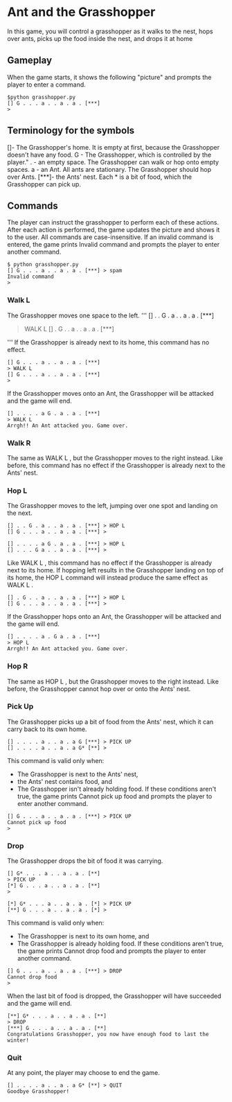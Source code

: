 # Ant and the Grasshopper
In this game, you will control a grasshopper as it walks to the nest, hops over ants, picks up the food inside the nest, and drops it at home
## Gameplay
When the game starts, it shows the following "picture" and prompts the player to enter a command.
```
$python grasshopper.py
[] G . . . a . . a . a . [***]
>
```
## Terminology for the symbols
[]- The Grasshopper's home. It is empty at first, because the Grasshopper doesn't have any food.
G - The Grasshopper, which is controlled by the player."
. - an empty space. The Grasshopper can walk or hop onto empty spaces.
a - an Ant. All ants are stationary. The Grasshopper should hop over Ants.
[***]- the Ants' nest. Each * is a bit of food, which the Grasshopper can pick up.

## Commands
The player can instruct the grasshopper to perform each of these actions. After each action is performed, the game updates the picture and shows it to the user.
All commands are case-insensitive. If an invalid command is entered, the game prints Invalid command and prompts the player to enter another command.
```
$ python grasshopper.py
[] G . . . a . . a . a . [***] > spam
Invalid command
>
```
### Walk L
The Grasshopper moves one space to the left.
'''
[] . . G . a . . a . a . [***] 
> WALK L
[] . G . . a . . a . a . [***] 
>
'''
If the Grasshopper is already next to its home, this command has no effect.
```
[] G . . . a . . a . a . [***] 
> WALK L
[] G . . . a . . a . a . [***] 
>
```
If the Grasshopper moves onto an Ant, the Grasshopper will be attacked and the game will end.
```
[] . . . . a G . a . a . [***]
> WALK L
Arrgh!! An Ant attacked you. Game over.
```
### Walk R
The same as WALK L , but the Grasshopper moves to the right instead. Like before, this command has no
effect if the Grasshopper is already next to the Ants' nest.
### Hop L
The Grasshopper moves to the left, jumping over one spot and landing on the next.
```
[] . . G . a . . a . a . [***] > HOP L
[] G . . . a . . a . a . [***] >
```
```
[] . . . . a G . a . a . [***] > HOP L
[] . . . G a . . a . a . [***] >
```
Like WALK L , this command has no effect if the Grasshopper is already next to its home.
If hopping left results in the Grasshopper landing on top of its home, the HOP L command will instead produce the same effect as WALK L .
```
[] . G . . a . . a . a . [***] > HOP L
[] G . . . a . . a . a . [***] >
```
If the Grasshopper hops onto an Ant, the Grasshopper will be attacked and the game will end.
```
[] . . . . a . G a . a . [***]
> HOP L
Arrgh!! An Ant attacked you. Game over.
```
### Hop R
The same as HOP L , but the Grasshopper moves to the right instead. Like before, the Grasshopper cannot
hop over or onto the Ants' nest.

### Pick Up
The Grasshopper picks up a bit of food from the Ants' nest, which it can carry back to its own home.

```
[] . . . . a . . a . a G [***] > PICK UP
[] . . . . a . . a . a G* [**] >
```
This command is valid only when:
- The Grasshopper is next to the Ants' nest, 
- the Ants' nest contains food, and
- The Grasshopper isn't already holding food.
If these conditions aren't true, the game prints Cannot pick up food and prompts the player to enter another command.
```
[] G . . . a . . a . a . [***] > PICK UP
Cannot pick up food
>
```
### Drop
The Grasshopper drops the bit of food it was carrying.
```
[] G* . . . a . . a . a . [**] 
> PICK UP
[*] G . . . a . . a . a . [**] 
>
```

```
[*] G* . . . a . . a . a . [*] > PICK UP
[**] G . . . a . . a . a . [*] >
```
This command is valid only when:
- The Grasshopper is next to its own home, and
- The Grasshopper is already holding food.
If these conditions aren't true, the game prints Cannot drop food and prompts the player to enter another command.
```
[] G . . . a . . a . a . [***] > DROP
Cannot drop food
>
```

When the last bit of food is dropped, the Grasshopper will have succeeded and the game will end.
```
[**] G* . . . a . . a . a . [**]
> DROP
[***] G . . . a . . a . a . [**]
Congratulations Grasshopper, you now have enough food to last the winter!
```
### Quit
At any point, the player may choose to end the game.
```
[] . . . . a . . a . a G* [**] > QUIT
Goodbye Grasshopper!
```
